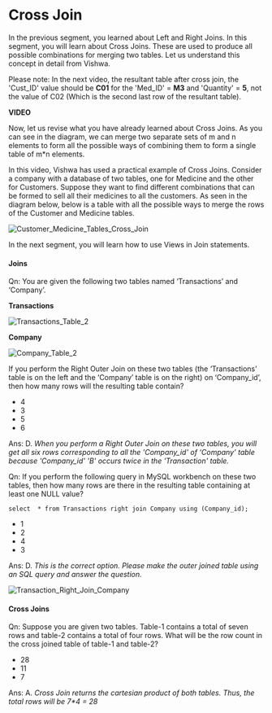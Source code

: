 ﻿# Cross Join

In the previous segment, you learned about Left and Right Joins. In this segment, you will learn about Cross Joins. These are used to produce all possible combinations for merging two tables. Let us understand this concept in detail from Vishwa.

Please note: In the next video, the resultant table after cross join, the 'Cust_ID' value should be  **C01** for the 'Med_ID' =  **M3** and 'Quantity' =  **5**, not the value of C02 (Which is the second last row of the resultant table).    

**VIDEO**    

Now, let us revise what you have already learned about Cross Joins. As you can see in the diagram, we can merge two separate sets of m and n elements to form all the possible ways of combining them to form a single table of m*n elements.

In this video, Vishwa has used a practical example of Cross Joins. Consider a company with a database of two tables, one for Medicine and the other for Customers. Suppose they want to find different combinations that can be formed to sell all their medicines to all the customers. As seen in the diagram below, below is a table with all the possible ways to merge the rows of the Customer and Medicine tables.

![Customer_Medicine_Tables_Cross_Join](https://i.ibb.co/r5Dk3gV/Customer-Medicine-Tables-Cross-Join.png)

In the next segment, you will learn how to use Views in Join statements.

#### Joins

Qn: You are given the following two tables named ‘Transactions’ and ‘Company’.

**Transactions**

![Transactions_Table_2](https://i.ibb.co/h8tgdQk/Transactions-Table-2.png)

**Company**

![Company_Table_2](https://i.ibb.co/mGz4pm6/Company-Table-2.png)

If you perform the Right Outer Join on these two tables (the ‘Transactions’ table is on the left and the ‘Company’ table is on the right) on ‘Company_id’, then how many rows will the resulting table contain?

- 4
- 3
- 5
- 6

Ans: D. _When you perform a Right Outer Join on these two tables, you will get all six rows corresponding to all the 'Company_id' of ‘Company’ table because 'Company_id' 'B' occurs twice in the 'Transaction' table._

Qn: If you perform the following query in MySQL workbench on these two tables, then how many rows are there in the resulting table containing at least one NULL value?

    select  * from Transactions right join Company using (Company_id);

- 1
- 2
- 4
- 3

Ans: D. _This is the correct option. Please make the outer joined table using an SQL query and answer the question._

![Transaction_Right_Join_Company](https://i.ibb.co/KKwDVgn/Transaction-Right-Join-Company.png)

#### Cross Joins

Qn: Suppose you are given two tables. Table-1 contains a total of seven rows and table-2 contains a total of four rows. What will be the row count in the cross joined table of table-1 and table-2?

- 28
- 11
- 7

Ans: A. _Cross Join returns the cartesian product of both tables. Thus, the total rows will be 7*4 = 28_    
